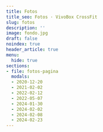 ```yaml
---
title: Fotos
title_seo: Fotos · VivoBox CrossFit
slug: fotos
description: ''
image: fondo.jpg
draft: false
noindex: true
header_article: true
menu:
  hide: true
sections:
- file: fotos-pagina
  modals:
  - 2020-12-20
  - 2021-02-02
  - 2022-02-12
  - 2022-05-07
  - 2024-01-30
  - 2024-02-02
  - 2024-02-08
  - 2024-02-23
---
```

